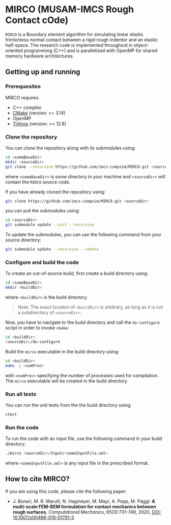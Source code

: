 # MIRCO (MUSAM-IMCS Rough Contact cOde)

`MIRCO` is a Boundary element algorithm for simulating linear elastic frictionless normal contact between a rigid rough indentor and an elastic half-space. The research code is implemented throughout in object-oriented programming (C++) and is parallelized with OpenMP for shared memory hardware architectures.

## Getting up and running

### Prerequesites

MIRCO requires

- C++ compiler
- [CMake](www.cmake.org) (version: >= 3.14)
- OpenMP
- [Trilinos](https://github.com/trilinos/Trilinos) (version: >= 12.8)

### Clone the repository

You can clone the repository along with its submodules using:

```bash
cd <someBaseDir>
mkdir <sourceDir>
git clone --recursive https://github.com/imcs-compsim/MIRCO.git <sourceDir>
```
where `<someBaseDir>` is some directory in your machine and `<sourceDir>` will contain the `MIRCO` source code.

If you have already cloned the repository using:
```bash
git clone https://github.com/imcs-compsim/MIRCO.git <sourceDir>
```
you can pull the submodules using:
```bash
cd <sourceDir>
git submodule update --init --recursive
```
To update the submodules, you can use the following command from your source directory:
```bash
git submodule update --recursive --remote
```

### Configure and build the code

To create an out-of-source build, first create a build directory using:
```bash
cd <someBaseDir>
mkdir <buildDir>
```
where `<buildDir>` is the build directory.

> Note: The exact location of `<buildDir>` is arbitrary, as long as it is _not_ a subdirectory of `<sourceDir>`.

Now, you have to navigate to the build directory and call the `do-configure` script in order to invoke `cmake`:
```bash
cd <buildDir>
<sourceDir>/do-configure
```
Build the `mirco` executable in the build directory using:
```bash
cd <buildDir>
make -j <numProc>
```
with `<numProc>` specifying the number of processes used for compilation.
The `mirco` executable will be created in the build directory.

### Run all tests

You can run the unit tests from the the build directory using:
```bash
ctest
```

### Run the code

To run the code with an input file, use the following command in your build directory:
```bash
./mirco <sourceDir>/Input/<someInputFile.xml>
```
where `<someInputFile.xml>` is any input file in the prescribed format.

## How to cite MIRCO?

If you are using this code, please cite the following paper:

- J. Bonari, M. R. Marulli, N. Hagmeyer, M. Mayr, A. Popp, M. Paggi: **A multi-scale FEM-BEM formulation for contact mechanics between rough surfaces**, _Computational Mechanics_, 65(3):731-749, 2020, [DOI: 10.1007/s00466-019-01791-3](https://doi.org/10.1007/s00466-019-01791-3)
